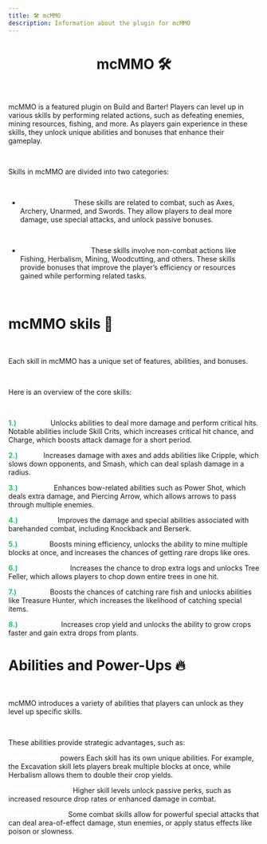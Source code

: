 ```yaml
---
title: 🛠️ mcMMO
description: Information about the plugin for mcMMO
---
```



<center><h1><b></b>mcMMO 🛠️</b></h1></center>

<br>

mcMMO is a featured plugin on Build and Barter! Players can level up in various skills by performing related actions, such as defeating enemies, mining resources, fishing, and more. As players gain experience in these skills, they unlock unique abilities and bonuses that enhance their gameplay.

<br>


Skills in mcMMO are divided into two categories:

<br>

- <span style="color:#FFFFFF"><b>Combat Skills -</b></span> These skills are related to combat, such as Axes, Archery, Unarmed, and Swords. They allow players to deal more damage, use special attacks, and unlock passive bonuses.

<br>

- <span style="color:#FFFFFF"><b>Non-Combat Skills -</b></span> These skills involve non-combat actions like Fishing, Herbalism, Mining, Woodcutting, and others. These skills provide bonuses that improve the player’s efficiency or resources gained while performing related tasks.


<br>

# **mcMMO skils 💪**

<br>

Each skill in mcMMO has a unique set of features, abilities, and bonuses. 

<br>

Here is an overview of the core skills:

<br>

<span style="color:#22c55e"><b>1.) </b></span> <span style="color:#FFFFFF"><b>Swords -</b></span>  Unlocks abilities to deal more damage and perform critical hits. Notable abilities include Skill Crits, which increases critical hit chance, and Charge, which boosts attack damage for a short period.


<span style="color:#22c55e"><b>2.) </b></span> <span style="color:#FFFFFF"><b>Axes -</b></span>  Increases damage with axes and adds abilities like Cripple, which slows down opponents, and Smash, which can deal splash damage in a radius.


<span style="color:#22c55e"><b>3.) </b></span> <span style="color:#FFFFFF"><b>Archery -</b></span>  Enhances bow-related abilities such as Power Shot, which deals extra damage, and Piercing Arrow, which allows arrows to pass through multiple enemies.


<span style="color:#22c55e"><b>4.) </b></span> <span style="color:#FFFFFF"><b>Unarmed -</b></span>  Improves the damage and special abilities associated with barehanded combat, including Knockback and Berserk.


<span style="color:#22c55e"><b>5.) </b></span> <span style="color:#FFFFFF"><b>Mining -</b></span>  Boosts mining efficiency, unlocks the ability to mine multiple blocks at once, and increases the chances of getting rare drops like ores.


<span style="color:#22c55e"><b>6.) </b></span> <span style="color:#FFFFFF"><b>Woodcutting -</b></span>  Increases the chance to drop extra logs and unlocks Tree Feller, which allows players to chop down entire trees in one hit.


<span style="color:#22c55e"><b>7.) </b></span> <span style="color:#FFFFFF"><b>Fishing -</b></span>  Boosts the chances of catching rare fish and unlocks abilities like Treasure Hunter, which increases the likelihood of catching special items.


<span style="color:#22c55e"><b>8.) </b></span> <span style="color:#FFFFFF"><b>Herbalism -</b></span>  Increases crop yield and unlocks the ability to grow crops faster and gain extra drops from plants.


# **Abilities and Power-Ups 🔥**

<br>

mcMMO introduces a variety of abilities that players can unlock as they level up specific skills. 

<br>

These abilities provide strategic advantages, such as:

<span style="color:#FFFFFF"><b>Skill-specific -</b></span> powers Each skill has its own unique abilities. For example, the Excavation skill lets players break multiple blocks at once, while Herbalism allows them to double their crop yields.


<span style="color:#FFFFFF"><b>Passive Bonuses -</b></span> Higher skill levels unlock passive perks, such as increased resource drop rates or enhanced damage in combat.


<span style="color:#FFFFFF"><b>Special Attacks -</b></span> Some combat skills allow for powerful special attacks that can deal area-of-effect damage, stun enemies, or apply status effects like poison or slowness.

